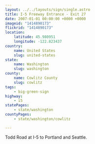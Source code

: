 ```yaml
---
layout: ../../layouts/sign/single.astro
title: I-5 Freeway Entrance - Exit 27
date: 2007-01-01 00:00:00 +0000 +0000
imageid: "1414890173"
flickrid: "1414890173"
location:
    latitude: 45.980951
    longitude: -122.823437
country:
    name: United States
    slug: united-states
state:
    name: Washington
    slug: washington
county:
    name: Cowlitz County
    slug: cowlitz
tags:
    - big-green-sign
highway:
    - i5
statePages:
    - state/washington
countyPages:
    - state/washington/cowlitz

---
```

Todd Road at I-5 to Portland and Seattle.